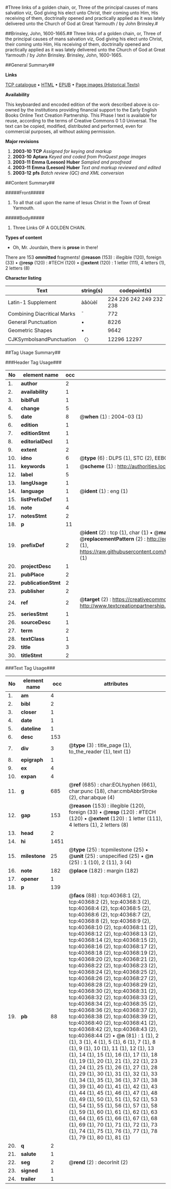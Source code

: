 #Three links of a golden chain, or, Three of the principal causes of mans salvation viz, God giving his elect unto Christ, their coming unto Him, His receiving of them, doctrinally opened and practically applied as it was lately delivered unto the Church of God at Great Yarmouth / by John Brinsley.#

##Brinsley, John, 1600-1665.##
Three links of a golden chain, or, Three of the principal causes of mans salvation viz, God giving his elect unto Christ, their coming unto Him, His receiving of them, doctrinally opened and practically applied as it was lately delivered unto the Church of God at Great Yarmouth / by John Brinsley.
Brinsley, John, 1600-1665.

##General Summary##

**Links**

[TCP catalogue](http://www.ota.ox.ac.uk/tcp/)  • 
[HTML](http://tei.it.ox.ac.uk/tcp/Texts-HTML/free/A29/A29532.html)  • 
[EPUB](http://tei.it.ox.ac.uk/tcp/Texts-EPUB/free/A29/A29532.epub) • 
[Page images (Historical Texts)](https://data.historicaltexts.jisc.ac.uk/view?pubId=eebo-07911995e&pageId=eebo-07911995e-40368-1)

**Availability**

This keyboarded and encoded edition of the
	       work described above is co-owned by the institutions
	       providing financial support to the Early English Books
	       Online Text Creation Partnership. This Phase I text is
	       available for reuse, according to the terms of Creative
	       Commons 0 1.0 Universal. The text can be copied,
	       modified, distributed and performed, even for
	       commercial purposes, all without asking permission.

**Major revisions**

1. __2003-10__ __TCP__ *Assigned for keying and markup*
1. __2003-10__ __Aptara__ *Keyed and coded from ProQuest page images*
1. __2003-11__ __Emma (Leeson) Huber__ *Sampled and proofread*
1. __2003-11__ __Emma (Leeson) Huber__ *Text and markup reviewed and edited*
1. __2003-12__ __pfs__ *Batch review (QC) and XML conversion*

##Content Summary##

#####Front#####

1. To all that call upon the
name of Iesus Christ in the
Town of Great Yarmouth.

#####Body#####

1. Three Links
OF A
GOLDEN CHAIN.

**Types of content**

  * Oh, Mr. Jourdain, there is **prose** in there!

There are 153 **ommitted** fragments! 
 @__reason__ (153) : illegible (120), foreign (33)  •  @__resp__ (120) : #TECH (120)  •  @__extent__ (120) : 1 letter (111), 4 letters (1), 2 letters (8)

**Character listing**


|Text|string(s)|codepoint(s)|
|---|---|---|
|Latin-1 Supplement|àâòùèî|224 226 242 249 232 238|
|Combining             Diacritical Marks|̄|772|
|General Punctuation|•|8226|
|Geometric Shapes|▪|9642|
|CJKSymbolsandPunctuation|〈〉|12296 12297|

##Tag Usage Summary##

###Header Tag Usage###

|No|element name|occ|attributes|
|---|---|---|---|
|1.|__author__|2||
|2.|__availability__|1||
|3.|__biblFull__|1||
|4.|__change__|5||
|5.|__date__|8| @__when__ (1) : 2004-03 (1)|
|6.|__edition__|1||
|7.|__editionStmt__|1||
|8.|__editorialDecl__|1||
|9.|__extent__|2||
|10.|__idno__|6| @__type__ (6) : DLPS (1), STC (2), EEBO-CITATION (1), OCLC (1), VID (1)|
|11.|__keywords__|1| @__scheme__ (1) : http://authorities.loc.gov/ (1)|
|12.|__label__|5||
|13.|__langUsage__|1||
|14.|__language__|1| @__ident__ (1) : eng (1)|
|15.|__listPrefixDef__|1||
|16.|__note__|4||
|17.|__notesStmt__|2||
|18.|__p__|11||
|19.|__prefixDef__|2| @__ident__ (2) : tcp (1), char (1)  •  @__matchPattern__ (2) : ([0-9\-]+):([0-9IVX]+) (1), (.+) (1)  •  @__replacementPattern__ (2) : http://eebo.chadwyck.com/downloadtiff?vid=$1&page=$2 (1), https://raw.githubusercontent.com/textcreationpartnership/Texts/master/tcpchars.xml#$1 (1)|
|20.|__projectDesc__|1||
|21.|__pubPlace__|2||
|22.|__publicationStmt__|2||
|23.|__publisher__|2||
|24.|__ref__|2| @__target__ (2) : https://creativecommons.org/publicdomain/zero/1.0/ (1), http://www.textcreationpartnership.org/docs/. (1)|
|25.|__seriesStmt__|1||
|26.|__sourceDesc__|1||
|27.|__term__|2||
|28.|__textClass__|1||
|29.|__title__|3||
|30.|__titleStmt__|2||


###Text Tag Usage###

|No|element name|occ|attributes|
|---|---|---|---|
|1.|__am__|4||
|2.|__bibl__|2||
|3.|__closer__|1||
|4.|__date__|1||
|5.|__dateline__|1||
|6.|__desc__|153||
|7.|__div__|3| @__type__ (3) : title_page (1), to_the_reader (1), text (1)|
|8.|__epigraph__|1||
|9.|__ex__|4||
|10.|__expan__|4||
|11.|__g__|685| @__ref__ (685) : char:EOLhyphen (661), char:punc (18), char:cmbAbbrStroke (2), char:abque (4)|
|12.|__gap__|153| @__reason__ (153) : illegible (120), foreign (33)  •  @__resp__ (120) : #TECH (120)  •  @__extent__ (120) : 1 letter (111), 4 letters (1), 2 letters (8)|
|13.|__head__|2||
|14.|__hi__|1451||
|15.|__milestone__|25| @__type__ (25) : tcpmilestone (25)  •  @__unit__ (25) : unspecified (25)  •  @__n__ (25) : 1 (10), 2 (11), 3 (4)|
|16.|__note__|182| @__place__ (182) : margin (182)|
|17.|__opener__|1||
|18.|__p__|139||
|19.|__pb__|88| @__facs__ (88) : tcp:40368:1 (2), tcp:40368:2 (2), tcp:40368:3 (2), tcp:40368:4 (2), tcp:40368:5 (2), tcp:40368:6 (2), tcp:40368:7 (2), tcp:40368:8 (2), tcp:40368:9 (2), tcp:40368:10 (2), tcp:40368:11 (2), tcp:40368:12 (2), tcp:40368:13 (2), tcp:40368:14 (2), tcp:40368:15 (2), tcp:40368:16 (2), tcp:40368:17 (2), tcp:40368:18 (2), tcp:40368:19 (2), tcp:40368:20 (2), tcp:40368:21 (2), tcp:40368:22 (2), tcp:40368:23 (2), tcp:40368:24 (2), tcp:40368:25 (2), tcp:40368:26 (2), tcp:40368:27 (2), tcp:40368:28 (2), tcp:40368:29 (2), tcp:40368:30 (2), tcp:40368:31 (2), tcp:40368:32 (2), tcp:40368:33 (2), tcp:40368:34 (2), tcp:40368:35 (2), tcp:40368:36 (2), tcp:40368:37 (2), tcp:40368:38 (2), tcp:40368:39 (2), tcp:40368:40 (2), tcp:40368:41 (2), tcp:40368:42 (2), tcp:40368:43 (2), tcp:40368:44 (2)  •  @__n__ (81) : 1 (1), 2 (1), 3 (1), 4 (1), 5 (1), 6 (1), 7 (1), 8 (1), 9 (1), 10 (1), 11 (1), 12 (1), 13 (1), 14 (1), 15 (1), 16 (1), 17 (1), 18 (1), 19 (1), 20 (1), 21 (1), 22 (1), 23 (1), 24 (1), 25 (1), 26 (1), 27 (1), 28 (1), 29 (1), 30 (1), 31 (1), 32 (1), 33 (1), 34 (1), 35 (1), 36 (1), 37 (1), 38 (1), 39 (1), 40 (1), 41 (1), 42 (1), 43 (1), 44 (1), 45 (1), 46 (1), 47 (1), 48 (1), 49 (1), 50 (1), 51 (1), 52 (1), 53 (1), 54 (1), 55 (1), 56 (1), 57 (1), 58 (1), 59 (1), 60 (1), 61 (1), 62 (1), 63 (1), 64 (1), 65 (1), 66 (1), 67 (1), 68 (1), 69 (1), 70 (1), 71 (1), 72 (1), 73 (1), 74 (1), 75 (1), 76 (1), 77 (1), 78 (1), 79 (1), 80 (1), 81 (1)|
|20.|__q__|2||
|21.|__salute__|1||
|22.|__seg__|2| @__rend__ (2) : decorInit (2)|
|23.|__signed__|1||
|24.|__trailer__|1||

